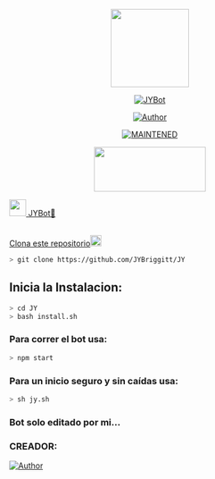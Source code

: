 <p align="center">
<img src="./src/assistant.jpg" width="140" height="140"/>
</p>
<p align="center">
<a href="#"><img title="JYBot" src="https://img.shields.io/badge/🐬𝑩𝒐𝒕 | 🔥🅙🅨🔥 | 🥀-black?colorA=%23ff0000&colorB=%23000000&style=for-the-badge"></a>
</p>
<p align="center">
<a href="https://github.com/Samu330"><img title="Author" src="https://img.shields.io/badge/author-Samu330-green?colorA=%00ff00style=for-the-badge&logo=github"></a>
</p>
<p align="center">
<a href="#"><img title="MAINTENED" src="https://img.shields.io/badge/MAINTENED-YES-blue?colorA=%23ff0000&colorB=%230000ff&style=for-the-badge"</a>
</p>
<p align="center">
<img src="https://www.crackingpro.com/uploads/team_VIP.gif" width="200" height="80"/>
</p>
<img src="https://i.imgur.com/n1zo2wL.gif" width="30" height="30"/> JYBot🐬
</p>
<br />
    Clona este repositorio</h3><img src="https://raw.githubusercontent.com/othneildrew/Best-README-Template/master/images/logo.png" alt="Logo" width="20" height="20">
  </a>

```bash
> git clone https://github.com/JYBriggitt/JY
```

## Inicia la Instalacion:

```bash
> cd JY
> bash install.sh
```

### Para correr el bot usa:
```bash
> npm start
```
### Para un inicio seguro y sin caídas usa:
```bash
> sh jy.sh
```

### Bot solo editado por mi...
### CREADOR: <p align="center">
<a href="https://github.com/Samu330"><img title="Author" src="https://img.shields.io/badge/Samu-330-orange?style=for-the-badge&logo=github"></a>
</p>
